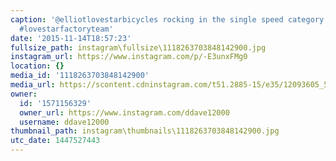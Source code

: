 ```yaml
---
caption: '@elliotlovestarbicycles rocking in the single speed category. #ILRcx #lsb
  #lovestarfactoryteam'
date: '2015-11-14T18:57:23'
fullsize_path: instagram\fullsize\1118263703848142900.jpg
instagram_url: https://www.instagram.com/p/-E3unxFMg0
location: {}
media_id: '1118263703848142900'
media_url: https://scontent.cdninstagram.com/t51.2885-15/e35/12093605_515271528644351_365124464_n.jpg?ig_cache_key=MTExODI2MzcwMzg0ODE0MjkwMA%3D%3D.2
owner:
  id: '1571156329'
  owner_url: https://www.instagram.com/ddave12000
  username: ddave12000
thumbnail_path: instagram\thumbnails\1118263703848142900.jpg
utc_date: 1447527443
---
```

